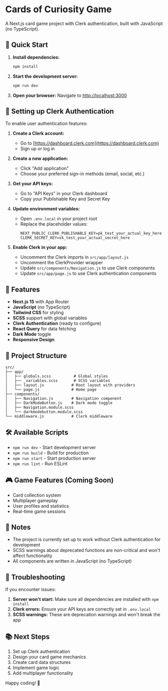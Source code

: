 # Cards of Curiosity Game

A Next.js card game project with Clerk authentication, built with JavaScript (no TypeScript).

## 🚀 Quick Start

1. **Install dependencies:**
   ```bash
   npm install
   ```

2. **Start the development server:**
   ```bash
   npm run dev
   ```

3. **Open your browser:**
   Navigate to [http://localhost:3000](http://localhost:3000)

## 🔐 Setting up Clerk Authentication

To enable user authentication features:

1. **Create a Clerk account:**
   - Go to [https://dashboard.clerk.com](https://dashboard.clerk.com)
   - Sign up or log in

2. **Create a new application:**
   - Click "Add application"
   - Choose your preferred sign-in methods (email, social, etc.)

3. **Get your API keys:**
   - Go to "API Keys" in your Clerk dashboard
   - Copy your Publishable Key and Secret Key

4. **Update environment variables:**
   - Open `.env.local` in your project root
   - Replace the placeholder values:
     ```
     NEXT_PUBLIC_CLERK_PUBLISHABLE_KEY=pk_test_your_actual_key_here
     CLERK_SECRET_KEY=sk_test_your_actual_secret_here
     ```

5. **Enable Clerk in your app:**
   - Uncomment the Clerk imports in `src/app/layout.js`
   - Uncomment the ClerkProvider wrapper
   - Update `src/components/Navigation.js` to use Clerk components
   - Update `src/app/page.js` to use Clerk authentication components

## 🎨 Features

- **Next.js 15** with App Router
- **JavaScript** (no TypeScript)
- **Tailwind CSS** for styling
- **SCSS** support with global variables
- **Clerk Authentication** (ready to configure)
- **React Query** for data fetching
- **Dark Mode** toggle
- **Responsive Design**

## 📁 Project Structure

```
src/
├── app/
│   ├── globals.scss          # Global styles
│   ├── _variables.scss       # SCSS variables
│   ├── layout.js            # Root layout with providers
│   └── page.js              # Home page
├── components/
│   ├── Navigation.js        # Navigation component
│   ├── DarkModeButton.js    # Dark mode toggle
│   ├── Navigation.module.scss
│   └── darkmodebutton.module.scss
└── middleware.js            # Clerk middleware
```

## 🛠️ Available Scripts

- `npm run dev` - Start development server
- `npm run build` - Build for production
- `npm run start` - Start production server
- `npm run lint` - Run ESLint

## 🎮 Game Features (Coming Soon)

- Card collection system
- Multiplayer gameplay
- User profiles and statistics
- Real-time game sessions

## 📝 Notes

- The project is currently set up to work without Clerk authentication for development
- SCSS warnings about deprecated functions are non-critical and won't affect functionality
- All components are written in JavaScript (no TypeScript)

## 🔧 Troubleshooting

If you encounter issues:

1. **Server won't start:** Make sure all dependencies are installed with `npm install`
2. **Clerk errors:** Ensure your API keys are correctly set in `.env.local`
3. **SCSS warnings:** These are deprecation warnings and won't break the app

## 📚 Next Steps

1. Set up Clerk authentication
2. Design your card game mechanics
3. Create card data structures
4. Implement game logic
5. Add multiplayer functionality

Happy coding! 🎉